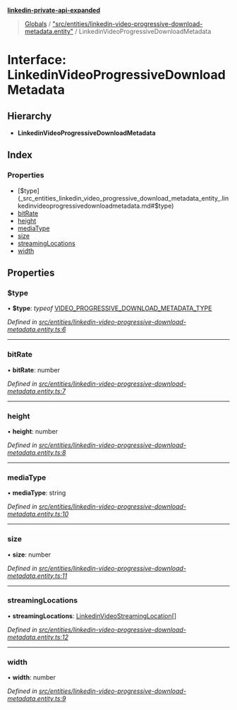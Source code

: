 **[linkedin-private-api-expanded](../README.md)**

> [Globals](../globals.md) / ["src/entities/linkedin-video-progressive-download-metadata.entity"](../modules/_src_entities_linkedin_video_progressive_download_metadata_entity_.md) / LinkedinVideoProgressiveDownloadMetadata

# Interface: LinkedinVideoProgressiveDownloadMetadata

## Hierarchy

* **LinkedinVideoProgressiveDownloadMetadata**

## Index

### Properties

* [$type](_src_entities_linkedin_video_progressive_download_metadata_entity_.linkedinvideoprogressivedownloadmetadata.md#$type)
* [bitRate](_src_entities_linkedin_video_progressive_download_metadata_entity_.linkedinvideoprogressivedownloadmetadata.md#bitrate)
* [height](_src_entities_linkedin_video_progressive_download_metadata_entity_.linkedinvideoprogressivedownloadmetadata.md#height)
* [mediaType](_src_entities_linkedin_video_progressive_download_metadata_entity_.linkedinvideoprogressivedownloadmetadata.md#mediatype)
* [size](_src_entities_linkedin_video_progressive_download_metadata_entity_.linkedinvideoprogressivedownloadmetadata.md#size)
* [streamingLocations](_src_entities_linkedin_video_progressive_download_metadata_entity_.linkedinvideoprogressivedownloadmetadata.md#streaminglocations)
* [width](_src_entities_linkedin_video_progressive_download_metadata_entity_.linkedinvideoprogressivedownloadmetadata.md#width)

## Properties

### $type

•  **$type**: *typeof* [VIDEO\_PROGRESSIVE\_DOWNLOAD\_METADATA\_TYPE](../modules/_src_entities_linkedin_video_progressive_download_metadata_entity_.md#video_progressive_download_metadata_type)

*Defined in [src/entities/linkedin-video-progressive-download-metadata.entity.ts:6](https://github.com/khanhtranngoccva/linkedin-private-api/blob/e33dfd5/src/entities/linkedin-video-progressive-download-metadata.entity.ts#L6)*

___

### bitRate

•  **bitRate**: number

*Defined in [src/entities/linkedin-video-progressive-download-metadata.entity.ts:7](https://github.com/khanhtranngoccva/linkedin-private-api/blob/e33dfd5/src/entities/linkedin-video-progressive-download-metadata.entity.ts#L7)*

___

### height

•  **height**: number

*Defined in [src/entities/linkedin-video-progressive-download-metadata.entity.ts:8](https://github.com/khanhtranngoccva/linkedin-private-api/blob/e33dfd5/src/entities/linkedin-video-progressive-download-metadata.entity.ts#L8)*

___

### mediaType

•  **mediaType**: string

*Defined in [src/entities/linkedin-video-progressive-download-metadata.entity.ts:10](https://github.com/khanhtranngoccva/linkedin-private-api/blob/e33dfd5/src/entities/linkedin-video-progressive-download-metadata.entity.ts#L10)*

___

### size

•  **size**: number

*Defined in [src/entities/linkedin-video-progressive-download-metadata.entity.ts:11](https://github.com/khanhtranngoccva/linkedin-private-api/blob/e33dfd5/src/entities/linkedin-video-progressive-download-metadata.entity.ts#L11)*

___

### streamingLocations

•  **streamingLocations**: [LinkedinVideoStreamingLocation](_src_entities_linkedin_video_streaming_location_entity_.linkedinvideostreaminglocation.md)[]

*Defined in [src/entities/linkedin-video-progressive-download-metadata.entity.ts:12](https://github.com/khanhtranngoccva/linkedin-private-api/blob/e33dfd5/src/entities/linkedin-video-progressive-download-metadata.entity.ts#L12)*

___

### width

•  **width**: number

*Defined in [src/entities/linkedin-video-progressive-download-metadata.entity.ts:9](https://github.com/khanhtranngoccva/linkedin-private-api/blob/e33dfd5/src/entities/linkedin-video-progressive-download-metadata.entity.ts#L9)*
